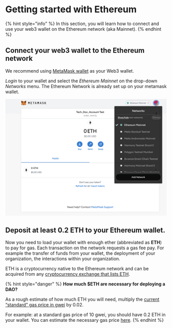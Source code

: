 # Getting started with Ethereum

{% hint style="info" %}
In this section, you will learn how to connect and use your web3 wallet on the Ethereum network (aka Mainnet).
{% endhint %}

## **Connect your web3 wallet to the Ethereum network**

We recommend using [MetaMask wallet](./) as your Web3 wallet.&#x20;

_Login_ to your wallet and select the _Ethereum Mainnet_ on the drop-down _Networks_ menu. The Ethereum Network is already set up on your metamask wallet.

&#x20;

![Ethereum Mainnet network selection](<../../../.gitbook/assets/Schermata 2022-02-03 alle 12.22.01.png>)

## **Deposit at least 0.2 ETH to your Ethereum wallet.**

Now you need to load your wallet with enough ether (abbreviated as **ETH**) to pay for gas. Each transaction on the network requests a gas fee pay. For example the transfer of funds from your wallet, the deployment of your organization,  the interactions within your organization.&#x20;

ETH is a cryptocurrency native to the Ethereum network and can be acquired from any [cryptocurrency exchange that lists ETH](https://docs.ethhub.io/using-ethereum/how-to-buy-ether/).&#x20;

{% hint style="danger" %}
**How much $ETH are necessary for deploying a DAO?**&#x20;

As a rough estimate of how much ETH you will need, multiply the [current “standard” gas price in gwei](https://ethgasstation.info) by 0.02.&#x20;

For example: at a standard gas price of 10 gwei, you should have 0.2 ETH in your wallet. You can estimate the necessary gas price [here](gas-tracker.md).
{% endhint %}
